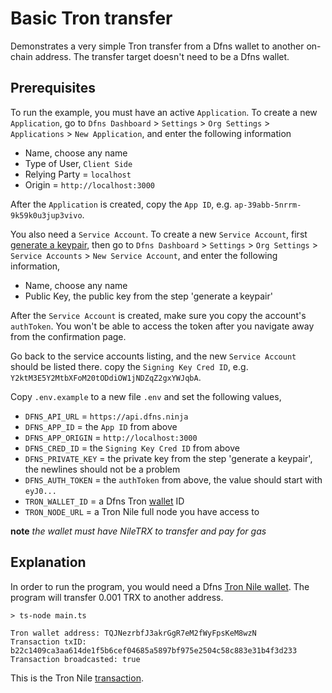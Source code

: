 # Basic Tron transfer

Demonstrates a very simple Tron transfer from a Dfns wallet to another on-chain address. The transfer target doesn't need to be a Dfns wallet.

## Prerequisites

To run the example, you must have an active `Application`. To create a new `Application`, go to `Dfns Dashboard` > `Settings` > `Org Settings` > `Applications` > `New Application`, and enter the following information

- Name, choose any name
- Type of User, `Client Side`
- Relying Party = `localhost`
- Origin = `http://localhost:3000`

After the `Application` is created, copy the `App ID`, e.g. `ap-39abb-5nrrm-9k59k0u3jup3vivo`.

You also need a `Service Account`. To create a new `Service Account`, first [generate a keypair](https://docs.dfns.co/dfns-docs/advanced-topics/authentication/credentials/generate-a-key-pair), then go to `Dfns Dashboard` > `Settings` > `Org Settings` > `Service Accounts` > `New Service Account`, and enter the following information,

- Name, choose any name
- Public Key, the public key from the step 'generate a keypair'

After the `Service Account` is created, make sure you copy the account's `authToken`. You won't be able to access the token after you navigate away from the confirmation page.

Go back to the service accounts listing, and the new `Service Account` should be listed there. copy the `Signing Key Cred ID`, e.g. `Y2ktM3E5Y2MtbXFoM20tODdiOW1jNDZqZ2gxYWJqbA`.

Copy `.env.example` to a new file `.env` and set the following values,

- `DFNS_API_URL` = `https://api.dfns.ninja`
- `DFNS_APP_ID` = the `App ID` from above
- `DFNS_APP_ORIGIN` = `http://localhost:3000`
- `DFNS_CRED_ID` = the `Signing Key Cred ID` from above
- `DFNS_PRIVATE_KEY` = the private key from the step 'generate a keypair', the newlines should not be a problem
- `DFNS_AUTH_TOKEN` = the `authToken` from above, the value should start with `eyJ0...`
- `TRON_WALLET_ID` = a Dfns Tron [wallet](https://docs.dfns.co/dfns-docs/api-docs/beta-wallets-api-and-nfts/create-wallet) ID
- `TRON_NODE_URL` = a Tron Nile full node you have access to

**note** _the wallet must have NileTRX to transfer and pay for gas_

## Explanation

In order to run the program, you would need a Dfns [Tron Nile wallet](https://nile.tronscan.org/#/address/TQJNezrbfJ3akrGgR7eM2fWyFpsKeM8wzN). The program will transfer 0.001 TRX to another address.

```shell
> ts-node main.ts

Tron wallet address: TQJNezrbfJ3akrGgR7eM2fWyFpsKeM8wzN
Transaction txID: b22c1409ca3aa614de1f5b6cef04685a5897bf975e2504c58c883e31b4f3d233
Transaction broadcasted: true
```

This is the Tron Nile [transaction](https://nile.tronscan.org/#/transaction/b22c1409ca3aa614de1f5b6cef04685a5897bf975e2504c58c883e31b4f3d233).
